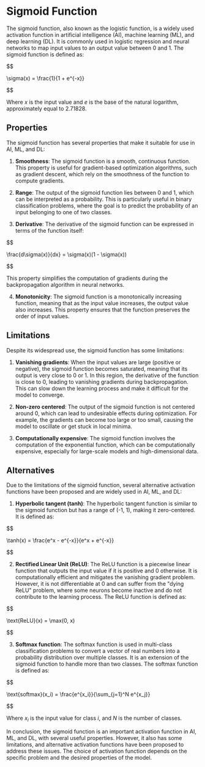 # Sigmoid Function

The sigmoid function, also known as the logistic function, is a widely used activation function in artificial intelligence (AI), machine learning (ML), and deep learning (DL). It is commonly used in logistic regression and neural networks to map input values to an output value between 0 and 1. The sigmoid function is defined as:


$$

\sigma(x) = \frac{1}{1 + e^{-x}}

$$


Where $x$ is the input value and $e$ is the base of the natural logarithm, approximately equal to 2.71828.

## Properties

The sigmoid function has several properties that make it suitable for use in AI, ML, and DL:

1. **Smoothness**: The sigmoid function is a smooth, continuous function. This property is useful for gradient-based optimization algorithms, such as gradient descent, which rely on the smoothness of the function to compute gradients.

2. **Range**: The output of the sigmoid function lies between 0 and 1, which can be interpreted as a probability. This is particularly useful in binary classification problems, where the goal is to predict the probability of an input belonging to one of two classes.

3. **Derivative**: The derivative of the sigmoid function can be expressed in terms of the function itself:


$$

\frac{d\sigma(x)}{dx} = \sigma(x)(1 - \sigma(x))

$$


This property simplifies the computation of gradients during the backpropagation algorithm in neural networks.

4. **Monotonicity**: The sigmoid function is a monotonically increasing function, meaning that as the input value increases, the output value also increases. This property ensures that the function preserves the order of input values.

## Limitations

Despite its widespread use, the sigmoid function has some limitations:

1. **Vanishing gradients**: When the input values are large (positive or negative), the sigmoid function becomes saturated, meaning that its output is very close to 0 or 1. In this region, the derivative of the function is close to 0, leading to vanishing gradients during backpropagation. This can slow down the learning process and make it difficult for the model to converge.

2. **Non-zero centered**: The output of the sigmoid function is not centered around 0, which can lead to undesirable effects during optimization. For example, the gradients can become too large or too small, causing the model to oscillate or get stuck in local minima.

3. **Computationally expensive**: The sigmoid function involves the computation of the exponential function, which can be computationally expensive, especially for large-scale models and high-dimensional data.

## Alternatives

Due to the limitations of the sigmoid function, several alternative activation functions have been proposed and are widely used in AI, ML, and DL:

1. **Hyperbolic tangent (tanh)**: The hyperbolic tangent function is similar to the sigmoid function but has a range of (-1, 1), making it zero-centered. It is defined as:


$$

\tanh(x) = \frac{e^x - e^{-x}}{e^x + e^{-x}}

$$


2. **Rectified Linear Unit (ReLU)**: The ReLU function is a piecewise linear function that outputs the input value if it is positive and 0 otherwise. It is computationally efficient and mitigates the vanishing gradient problem. However, it is not differentiable at 0 and can suffer from the "dying ReLU" problem, where some neurons become inactive and do not contribute to the learning process. The ReLU function is defined as:


$$

\text{ReLU}(x) = \max(0, x)

$$


3. **Softmax function**: The softmax function is used in multi-class classification problems to convert a vector of real numbers into a probability distribution over multiple classes. It is an extension of the sigmoid function to handle more than two classes. The softmax function is defined as:


$$

\text{softmax}(x_i) = \frac{e^{x_i}}{\sum_{j=1}^N e^{x_j}}

$$


Where $x_i$ is the input value for class $i$, and $N$ is the number of classes.

In conclusion, the sigmoid function is an important activation function in AI, ML, and DL, with several useful properties. However, it also has some limitations, and alternative activation functions have been proposed to address these issues. The choice of activation function depends on the specific problem and the desired properties of the model.
